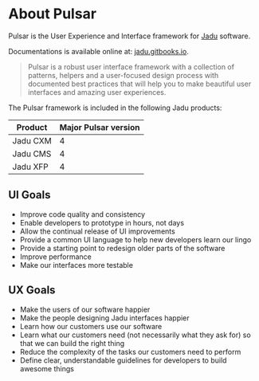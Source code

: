 # About Pulsar

Pulsar is the User Experience and Interface framework for [Jadu](http://jadu.net) software.

Documentations is available online at: [jadu.gitbooks.io](https://jadu.gitbooks.io/pulsar/).

> Pulsar is a robust user interface framework with a collection of patterns, helpers and a user-focused design process with documented best practices that will help you to make beautiful user interfaces and amazing user experiences.

The Pulsar framework is included in the following Jadu products:

| Product      | Major Pulsar version |
| ------------ | -------------------- |
| Jadu CXM     | 4                    |
| Jadu CMS     | 4                    |
| Jadu XFP     | 4                    |

## UI Goals
* Improve code quality and consistency
* Enable developers to prototype in hours, not days
* Allow the continual release of UI improvements
* Provide a common UI language to help new developers learn our lingo
* Provide a starting point to redesign older parts of the software
* Improve performance
* Make our interfaces more testable

## UX Goals
* Make the users of our software happier
* Make the people designing Jadu interfaces happier
* Learn how our customers use our software
* Learn what our customers need (not necessarily what they ask for) so that we can build the right thing
* Reduce the complexity of the tasks our customers need to perform
* Define clear, understandable guidelines for developers to build awesome things
